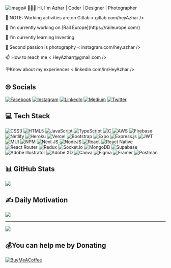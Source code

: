 ![image](https://github.com/HeyAzhar/HeyAzhar/assets/49992750/7d186286-c9b5-4645-a471-4148d2bcc763)# 👨🏻‍💻 Hi, I'm Azhar | Coder | Designer | Photographer
<p>📄 NOTE: Working activities are on Gitlab < gitlab.com/heyAzhar /> </p>
<p>🔭 I’m currently working on [Rail Europe](https://raileurope.com/) </p>
<p>🌱 I’m currently learning Investing </p>
<p>📸 Second passion is photography < instagram.com/hey.azhar /> </p>
<p>📫 How to reach me < HeyAzharr@gmail.com /> </p>
<p>🪧Know about my experiences < linkedin.com/in/HeyAzhar /> </p>

## 🌐 Socials
[![Facebook](https://img.shields.io/badge/Facebook-%231877F2.svg?logo=Facebook&logoColor=white)](https://facebook.com/HeyAzharr) [![Instagram](https://img.shields.io/badge/Instagram-%23E4405F.svg?logo=Instagram&logoColor=white)](https://instagram.com/Hey.azhar) [![LinkedIn](https://img.shields.io/badge/LinkedIn-%230077B5.svg?logo=linkedin&logoColor=white)](https://linkedin.com/in/in/heyazhar) [![Medium](https://img.shields.io/badge/Medium-12100E?logo=medium&logoColor=white)](https://medium.com/@Sk.azharuddin) [![Twitter](https://img.shields.io/badge/Twitter-%231DA1F2.svg?logo=Twitter&logoColor=white)](https://twitter.com/HeyAzhar) 

## 💻 Tech Stack
![CSS3](https://img.shields.io/badge/css3-%231572B6.svg?style=plastic&logo=css3&logoColor=white) ![HTML5](https://img.shields.io/badge/html5-%23E34F26.svg?style=plastic&logo=html5&logoColor=white) ![JavaScript](https://img.shields.io/badge/javascript-%23323330.svg?style=plastic&logo=javascript&logoColor=%23F7DF1E) ![TypeScript](https://img.shields.io/badge/typescript-%23007ACC.svg?style=plastic&logo=typescript&logoColor=white) ![C](https://img.shields.io/badge/c-%2300599C.svg?style=plastic&logo=c&logoColor=white) ![AWS](https://img.shields.io/badge/AWS-%23FF9900.svg?style=plastic&logo=amazon-aws&logoColor=white) ![Firebase](https://img.shields.io/badge/firebase-%23039BE5.svg?style=plastic&logo=firebase) ![Netlify](https://img.shields.io/badge/netlify-%23000000.svg?style=plastic&logo=netlify&logoColor=#00C7B7) ![Heroku](https://img.shields.io/badge/heroku-%23430098.svg?style=plastic&logo=heroku&logoColor=white) ![Vercel](https://img.shields.io/badge/vercel-%23000000.svg?style=plastic&logo=vercel&logoColor=white) ![Bootstrap](https://img.shields.io/badge/bootstrap-%23563D7C.svg?style=plastic&logo=bootstrap&logoColor=white) ![Expo](https://img.shields.io/badge/expo-1C1E24?style=plastic&logo=expo&logoColor=#D04A37) ![Express.js](https://img.shields.io/badge/express.js-%23404d59.svg?style=plastic&logo=express&logoColor=%2361DAFB) ![JWT](https://img.shields.io/badge/JWT-black?style=plastic&logo=JSON%20web%20tokens) ![MUI](https://img.shields.io/badge/MUI-%230081CB.svg?style=plastic&logo=material-ui&logoColor=white) ![NPM](https://img.shields.io/badge/NPM-%23000000.svg?style=plastic&logo=npm&logoColor=white) ![Next JS](https://img.shields.io/badge/Next-black?style=plastic&logo=next.js&logoColor=white) ![NodeJS](https://img.shields.io/badge/node.js-6DA55F?style=plastic&logo=node.js&logoColor=white) ![React](https://img.shields.io/badge/react-%2320232a.svg?style=plastic&logo=react&logoColor=%2361DAFB) ![React Native](https://img.shields.io/badge/react_native-%2320232a.svg?style=plastic&logo=react&logoColor=%2361DAFB) ![React Router](https://img.shields.io/badge/React_Router-CA4245?style=plastic&logo=react-router&logoColor=white) ![Redux](https://img.shields.io/badge/redux-%23593d88.svg?style=plastic&logo=redux&logoColor=white) ![Socket.io](https://img.shields.io/badge/Socket.io-black?style=plastic&logo=socket.io&badgeColor=010101) ![MongoDB](https://img.shields.io/badge/MongoDB-%234ea94b.svg?style=plastic&logo=mongodb&logoColor=white) 	![Supabase](https://img.shields.io/badge/Supabase-3ECF8E?style=plastic&logo=supabase&logoColor=white) ![Adobe Illustrator](https://img.shields.io/badge/adobeillustrator-%23FF9A00.svg?style=plastic&logo=adobeillustrator&logoColor=white) ![Adobe XD](https://img.shields.io/badge/Adobe%20XD-470137?style=plastic&logo=Adobe%20XD&logoColor=#FF61F6) ![Canva](https://img.shields.io/badge/Canva-%2300C4CC.svg?style=plastic&logo=Canva&logoColor=white) 	![Figma](https://img.shields.io/badge/figma-%23F24E1E.svg?style=plastic&logo=figma&logoColor=white) ![Framer](https://img.shields.io/badge/Framer-black?style=plastic&logo=framer&logoColor=blue) ![Postman](https://img.shields.io/badge/Postman-FF6C37?style=plastic&logo=postman&logoColor=white)
## 📊 GitHub Stats 
<!-- ![](https://github-readme-stats.vercel.app/api?username=HeyAzhar&theme=nord&hide_border=false&include_all_commits=true&count_private=true)<br/>
![](https://github-readme-streak-stats.herokuapp.com/?user=HeyAzhar&theme=nord&hide_border=false)<br/> -->
![](https://github-readme-stats.vercel.app/api/top-langs/?username=HeyAzhar&theme=nord&hide_border=false&include_all_commits=true&count_private=true&layout=compact)

<!-- ## 🏆 GitHub Fun Trophies
![](https://github-profile-trophy.vercel.app/?username=HeyAzhar&theme=nord&no-frame=true&no-bg=false&margin-w=4) -->

## ✍️ Daily Motivation
![](https://quotes-github-readme.vercel.app/api?type=vetical&theme=tokyonight)

---
[![](https://visitcount.itsvg.in/api?id=HeyAzhar&icon=2&color=1)](https://visitcount.itsvg.in)

  ## 💰You can help me by Donating
  [![BuyMeACoffee](https://img.shields.io/badge/Buy%20Me%20a%20Coffee-ffdd00?style=for-the-badge&logo=buy-me-a-coffee&logoColor=black)](https://buymeacoffee.com/https://www.buymeacoffee.com/HeyAzhar) 


  
